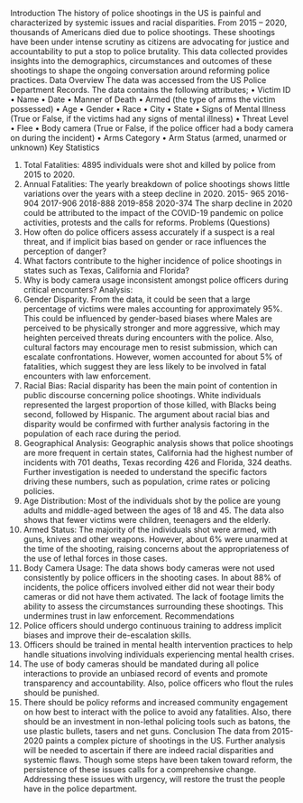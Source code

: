 
Introduction
The history of police shootings in the US is painful and characterized by systemic issues and racial disparities. From 2015 – 2020, thousands of Americans died due to police shootings.  These shootings have been under intense scrutiny as citizens are advocating for justice and accountability to put a stop to police brutality. This data collected provides insights into the demographics, circumstances and outcomes of these shootings to shape the ongoing conversation around reforming police practices.
Data Overview
The data was accessed from the US Police Department Records. The data contains the following attributes;
•	Victim ID
•	Name
•	Date
•	Manner of Death
•	Armed (the type of arms the victim possessed)
•	Age
•	Gender
•	Race
•	City
•	State
•	Signs of Mental Illness (True or False, if the victims had any signs of mental illness)
•	Threat Level
•	Flee
•	Body camera (True or False, if the police officer had a body camera on during the incident)
•	Arms Category
•	Arm Status (armed, unarmed or unknown)
Key Statistics
1.	Total Fatalities: 4895 individuals were shot and killed by police from 2015 to 2020.
2.	Annual Fatalities: The yearly breakdown of police shootings shows little variations over the years with a steep decline in 2020.
2015- 965
2016-904
2017-906
2018-888
2019-858
2020-374
The sharp decline in 2020 could be attributed to the impact of the COVID-19 pandemic on police activities, protests and the calls for reforms.
Problems (Questions)
1.	How often do police officers assess accurately if a suspect is a real threat, and if implicit bias based on gender or race influences the perception of danger?
2.	What factors contribute to the higher incidence of police shootings in states such as Texas, California and Florida?
3.	Why is body camera usage inconsistent amongst police officers during critical encounters?
Analysis:
1.	Gender Disparity. 
From the data, it could be seen that a large percentage of victims were males accounting for approximately 95%. This could be influenced by gender-based biases where Males are perceived to be physically stronger and more aggressive, which may heighten perceived threats during encounters with the police. Also, cultural factors may encourage men to resist submission, which can escalate confrontations. However, women accounted for about 5% of fatalities, which suggest they are less likely to be involved in fatal encounters with law enforcement. 
2.	Racial Bias:
Racial disparity has been the main point of contention in public discourse concerning police shootings. White individuals represented the largest proportion of those killed, with Blacks being second, followed by Hispanic. The argument about racial bias and disparity would be confirmed with further analysis factoring in the population of each race during the period. 
3.	Geographical Analysis: 
Geographic analysis shows that police shootings are more frequent in certain states, California had the highest number of incidents with 701 deaths, Texas recording 426 and Florida, 324 deaths. Further investigation is needed to understand the specific factors driving these numbers, such as population, crime rates or policing policies.
4.	Age Distribution:
Most of the individuals shot by the police are young adults and middle-aged between the ages of 18 and 45. The data also shows that fewer victims were children, teenagers and the elderly.
5.	Armed Status: 
The majority of the individuals shot were armed, with guns, knives and other weapons. However, about 6% were unarmed at the time of the shooting, raising concerns about the appropriateness of the use of lethal forces in those cases.
6.	Body Camera Usage:
The data shows body cameras were not used consistently by police officers in the shooting cases. In about 88% of incidents, the police officers involved either did not wear their body cameras or did not have them activated. The lack of footage limits the ability to assess the circumstances surrounding these shootings. This undermines trust in law enforcement. 
Recommendations
1.	Police officers should undergo continuous training to address implicit biases and improve their de-escalation skills. 
2.	Officers should be trained in mental health intervention practices to help handle situations involving individuals experiencing mental health crises.
3.	The use of body cameras should be mandated during all police interactions to provide an unbiased record of events and promote transparency and accountability. Also, police officers who flout the rules should be punished.
4.	There should be policy reforms and increased community engagement on how best to interact with the police to avoid any fatalities. Also, there should be an investment in non-lethal policing tools such as batons, the use plastic bullets, tasers and net guns.
Conclusion
The data from 2015-2020 paints a complex picture of shootings in the US. Further analysis will be needed to ascertain if there are indeed racial disparities and systemic flaws. Though some steps have been taken toward reform, the persistence of these issues calls for a comprehensive change. Addressing these issues with urgency, will restore the trust the people have in the police department.

